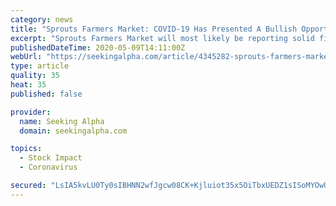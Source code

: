 ```yaml
---
category: news
title: "Sprouts Farmers Market: COVID-19 Has Presented A Bullish Opportunity"
excerpt: "Sprouts Farmers Market will most likely be reporting solid financial performance in the rest of 2020. The company has unveiled a transformational strategy for 2"
publishedDateTime: 2020-05-09T14:11:00Z
webUrl: "https://seekingalpha.com/article/4345282-sprouts-farmers-market-covidminus-19-presented-bullish-opportunity"
type: article
quality: 35
heat: 35
published: false

provider:
  name: Seeking Alpha
  domain: seekingalpha.com

topics:
  - Stock Impact
  - Coronavirus

secured: "LsIA5kvLU0Ty0sIBHNN2wfJgcw08CK+Kjluiot35x5OiTbxUEDZ1sISoMYOwUtpw2Wjm4Motn53hvYnrKfLauJ6RLmF3D4ZXuge7X933HgOatLSaTn6Nz6n7a3cmmrp5OcGEXZgZXp65Vm/FXLLZQ+WdVJHZ6qh6Lq/udl30i6uXDFvwhQlWQ7eubRnhrkqVNOja1fYTxan17adTHEzjpmZw8c97MORPm/LcTzezitei9f1gy3xVzykScgyjj1RwUUAb3JsIWKWfrO7DghFj+eyj16R8FZbxcznW15fWfzRJgYucQC1EJmpX4KuL7ezmU+VQ2lFtnXFCcOdiu6ASGM/t5FgsnmqIkNgRXSntnrrTF+lqfKBeO0caPCO5YE5vFPICM6a4oAzvXKEjjA4kIbEUUS8rLYb+mS3zuqkswBmmrcZV9Dl0fSHvdWLBUFvjFjJp4pmzmykv0v87FpDIalFdepr4uZfJ5rbca46bnz0=;foYYN8GzNzKApYb6Ne4FIQ=="
---
```


